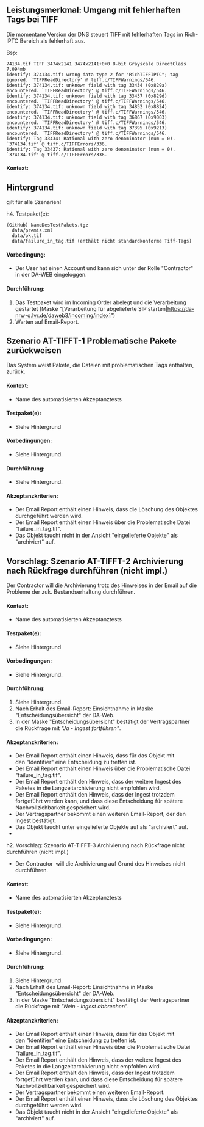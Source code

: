 ## Leistungsmerkmal: Umgang mit fehlerhaften Tags bei TIFF

Die momentane Version der DNS steuert TIFF mit fehlerhaften Tags im Rich-IPTC Bereich als fehlerhaft aus.

Bsp:

```
74134.tif TIFF 3474x2141 3474x2141+0+0 8-bit Grayscale DirectClass 7.094mb 
identify: 374134.tif: wrong data type 2 for "RichTIFFIPTC"; tag ignored. `TIFFReadDirectory' @ tiff.c/TIFFWarnings/546.
identify: 374134.tif: unknown field with tag 33434 (0x829a) encountered. `TIFFReadDirectory' @ tiff.c/TIFFWarnings/546.
identify: 374134.tif: unknown field with tag 33437 (0x829d) encountered. `TIFFReadDirectory' @ tiff.c/TIFFWarnings/546.
identify: 374134.tif: unknown field with tag 34852 (0x8824) encountered. `TIFFReadDirectory' @ tiff.c/TIFFWarnings/546.
identify: 374134.tif: unknown field with tag 36867 (0x9003) encountered. `TIFFReadDirectory' @ tiff.c/TIFFWarnings/546.
identify: 374134.tif: unknown field with tag 37395 (0x9213) encountered. `TIFFReadDirectory' @ tiff.c/TIFFWarnings/546.
identify: Tag 33434: Rational with zero denominator (num = 0). `374134.tif' @ tiff.c/TIFFErrors/336.
identify: Tag 33437: Rational with zero denominator (num = 0). `374134.tif' @ tiff.c/TIFFErrors/336.
```

#### Kontext:

## Hintergrund

gilt für alle Szenarien!

h4. Testpaket(e):

```
(GitHub) NameDesTestPakets.tgz
  data/premis.xml
  data/ok.tif
  data/failure_in_tag.tif (enthält nicht standardkonforme Tiff-Tags)
```

#### Vorbedingung:

* Der User hat einen Account und kann sich unter der Rolle "Contractor" in der DA-WEB&nbsp;eingeloggen.

#### Durchführung:

1. Das Testpaket wird im Incoming Order abelegt und die Verarbeitung gestartet (Maske "[Verarbeitung für abgelieferte SIP starten|https://da-nrw-q.lvr.de/daweb3/incoming/index]")
1. Warten auf Email-Report.

## Szenario AT-TIFFT-1 Problematische Pakete zurückweisen

Das System weist Pakete, die Dateien mit problematischen Tags enthalten, zurück.

#### Kontext:

* Name des automatisierten Akzeptanztests


#### Testpaket(e):

* Siehe Hintergrund

#### Vorbedingungen:

* Siehe Hintergrund.

#### Durchführung:

* Siehe Hintergrund.

#### Akzeptanzkriterien:

* Der Email Report enthält einen Hinweis, dass die Löschung des Objektes durchgeführt werden wird.
* Der Email Report enthält einen Hinweis über die Problematische Datei "failure_in_tag.tif".
* Das Objekt taucht nicht in der Ansicht "eingelieferte Objekte" als "archiviert" auf.



## Vorschlag: Szenario AT-TIFFT-2 Archivierung nach Rückfrage durchführen (nicht impl.)

Der Contractor will die Archivierung trotz des Hinweises in der Email auf die Probleme der zuk. Bestandserhaltung durchführen.

#### Kontext:

* Name des automatisierten Akzeptanztests

#### Testpaket(e):

* Siehe Hintergrund

#### Vorbedingungen:

* Siehe Hintergrund.

#### Durchführung:

1. Siehe Hintergrund.
1. Nach Erhalt des Email-Report: Einsichtnahme in Maske "Entscheidungsübersicht" der DA-Web.
1. In der Maske "Entscheidungsübersicht" bestätigt der Vertragspartner die Rückfrage mit *"Ja - Ingest fortführen"*.

#### Akzeptanzkriterien:

* Der Email Report enthält einen Hinweis, dass für das Objekt mit den&nbsp;﻿"Identifier" eine Entscheidung zu treffen ist.
* Der Email Report enthält einen Hinweis über die Problematische Datei "failure_in_tag.tif".
* Der Email Report enthält den Hinweis, dass der weitere Ingest des Paketes in die Langzeitarchivierung nicht empfohlen wird.
* Der Email Report enthält den Hinweis, dass der Ingest trotzdem fortgeführt werden kann, und dass diese Entscheidung für spätere Nachvollziehbarkeit gespeichert wird.
* Der Vertragspartner bekommt einen weiteren Email-Report, der den Ingest bestätigt.
* Das Objekt taucht unter eingelieferte Objekte auf als "archiviert" auf.&nbsp;
* &nbsp;

h2. Vorschlag: Szenario AT-TIFFT-3 Archivierung nach Rückfrage nicht durchführen (nicht impl.)

* Der Contractor &nbsp;will die Archivierung auf Grund des Hinweises nicht durchführen.

#### Kontext:

* Name des automatisierten Akzeptanztests

#### Testpaket(e):

* Siehe Hintergrund.

#### Vorbedingungen:

* Siehe Hintergrund.

#### Durchführung:

1. Siehe Hintergrund.
1. Nach Erhalt des Email-Report: Einsichtnahme in Maske "Entscheidungsübersicht" der DA-Web.
1. In der Maske "Entscheidungsübersicht" bestätigt der Vertragspartner die Rückfrage mit *"Nein - Ingest abbrechen"*.

#### Akzeptanzkriterien:

* Der Email Report enthält einen Hinweis,&nbsp;dass für das Objekt mit den&nbsp;﻿"Identifier" eine Entscheidung zu treffen ist.
* Der Email Report enthält einen Hinweis über die Problematische Datei "failure_in_tag.tif".
* Der Email Report enthält den Hinweis, dass der weitere Ingest des Paketes in die Langzeitarchivierung nicht empfohlen wird.
* Der Email Report enthält den Hinweis, dass der Ingest trotzdem fortgeführt werden kann, und dass diese Entscheidung für spätere Nachvollziehbarkeit gespeichert wird.
* Der Vertragspartner bekommt einen weiteren Email-Report.
* Der Email Report enthält einen Hinweis, dass die Löschung des Objektes durchgeführt werden wird.
* Das Objekt taucht nicht in der Ansicht "eingelieferte Objekte" als "archiviert" auf.
